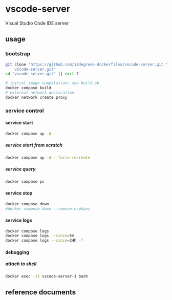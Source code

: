 
# vscode-server

Visual Studio Code IDE server

## usage

### bootstrap

```sh
git clone "https://github.com/i8degrees-dockerfiles/vscode-server.git \
    vscode-server.git"
cd "vscode-server.git" || exit 2
```

```sh
# initial image compilation; see build.sh
docker compose build
# external network declaration
docker network create proxy
```

### service control

#### service start

```sh
docker compose up -d
```

##### service start from scratch

```sh
docker compose up -d --force-recreate
```

##### service query

```sh
docker compose ps
```

#### service stop

```sh
docker compose down
#docker compose down --remove-orphans
```

#### service logs

```sh
docker compose logs
docker compose logs --since=5m
docker compose logs --since=24h -f
```

#### debugging

##### attach to shell

```sh
docker exec -it vscode-server-1 bash
```

## reference documents

[0]:
[90]:
[100]:
[110]:

